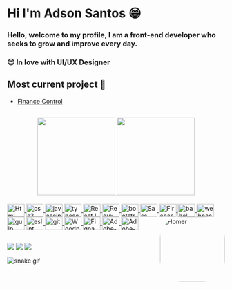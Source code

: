 # Hi I'm Adson Santos 😁

### Hello, welcome to my profile, I am a front-end developer who seeks to grow and improve every day.

### 😍 In love with UI/UX Designer 

## Most current project :pinched_fingers:
- <a href="https://github.com/adsonsandias/Finance-Control">Finance Control</a>

##

<div align="center">
  <a href="https://github.com/adsonsandias">
  <img height="180em" src="https://github-readme-stats.vercel.app/api?username=adsonsandias&show_icons=true&theme=buefy&include_all_commits=true&count_private=true"/>
  <img height="180em" src="https://github-readme-stats.vercel.app/api/top-langs/?username=adsonsandias&layout=compact&langs_count=7&theme=buefy"/>
</div>
  
<div style="display: inline_block"><br>
  <img align="center"  alt="Html" height="30" width="40" src="https://cdn.jsdelivr.net/gh/devicons/devicon/icons/html5/html5-original.svg">
  <img align="center"  alt="css3" height="30" width="40" src="https://cdn.jsdelivr.net/gh/devicons/devicon/icons/css3/css3-original.svg">
  <img align="center"  alt="javascipt" height="30" width="40" src="https://cdn.jsdelivr.net/gh/devicons/devicon/icons/javascript/javascript-original.svg">
  <img align="center"  alt="typescript" height="30" width="40" src="https://cdn.jsdelivr.net/gh/devicons/devicon/icons/typescript/typescript-original.svg">
  <img align="center"  alt="ReactJS" height="30" width="40" src="https://cdn.jsdelivr.net/gh/devicons/devicon/icons/react/react-original.svg">
  <img align="center"  alt="Redux" height="30" width="40" src="https://cdn.jsdelivr.net/gh/devicons/devicon/icons/redux/redux-original.svg">
  <img align="center"  alt="bootstrap5" height="30" width="40" src="https://cdn.jsdelivr.net/gh/devicons/devicon/icons/bootstrap/bootstrap-original.svg">
  <img align="center"  alt="Sass" height="30" width="40" src="https://cdn.jsdelivr.net/gh/devicons/devicon/icons/sass/sass-original.svg">
  <img align="center"  alt="Firebase" height="30" width="40" src="https://cdn.jsdelivr.net/gh/devicons/devicon/icons/firebase/firebase-plain-wordmark.svg">
  <img align="center"  alt="babel" height="30" width="40" src="https://cdn.jsdelivr.net/gh/devicons/devicon/icons/babel/babel-original.svg">
  <img align="center"  alt="webpack" height="30" width="40" src="https://cdn.jsdelivr.net/gh/devicons/devicon/icons/webpack/webpack-original.svg">
  <img align="center"  alt="gulp" height="30" width="40" src="https://cdn.jsdelivr.net/gh/devicons/devicon/icons/gulp/gulp-plain.svg">
  <img align="center"  alt="eslint" height="30" width="40" src="https://cdn.jsdelivr.net/gh/devicons/devicon/icons/eslint/eslint-original.svg">
  <img align="center"  alt="git" height="30" width="40" src="https://cdn.jsdelivr.net/gh/devicons/devicon/icons/git/git-original.svg">
  <img align="center"  alt="Woodpress" height="30" width="40" src="https://cdn.jsdelivr.net/gh/devicons/devicon/icons/wordpress/wordpress-plain.svg">
  <img align="center"  alt="Figna" height="30" width="40" src="https://cdn.jsdelivr.net/gh/devicons/devicon/icons/figma/figma-original.svg">
  <img align="center"  alt="Adobe-XD" height="30" width="40" src="https://cdn.jsdelivr.net/gh/devicons/devicon/icons/xd/xd-plain.svg">
  <img align="center"  alt="Adobe-AF" height="30" width="40" src="https://cdn.jsdelivr.net/gh/devicons/devicon/icons/aftereffects/aftereffects-original.svg">
  <img align="right"   alt="Homer" height="150" style="border-radius:50px; transform: " src="https://img.icons8.com/color/240/undefined/github-2.png">
</div>
  
##
 
<div> 
  <a href="https://instagram.com/adson.san.dev" target="_blank"><img src="https://img.shields.io/badge/-Instagram-%23E4405F?style=for-the-badge&logo=instagram&logoColor=white" target="_blank"></a>
  <a href = "mailto:adson.sd@protonmail.com"><img src="https://img.shields.io/badge/-Protonmail-%23333?style=for-the-badge&logo=protonmail&logoColor=white" target="_blank"></a>
  <a href="https://www.linkedin.com/in/adson-santos-72ba75140/" target="_blank"><img src="https://img.shields.io/badge/-LinkedIn-%230077B5?style=for-the-badge&logo=linkedin&logoColor=white" target="_blank"></a>
 
  ![snake gif](https://github.com/adsonsandias/adsonsandias/blob/output/github-contribution-grid-snake.svg)
  
</div>
